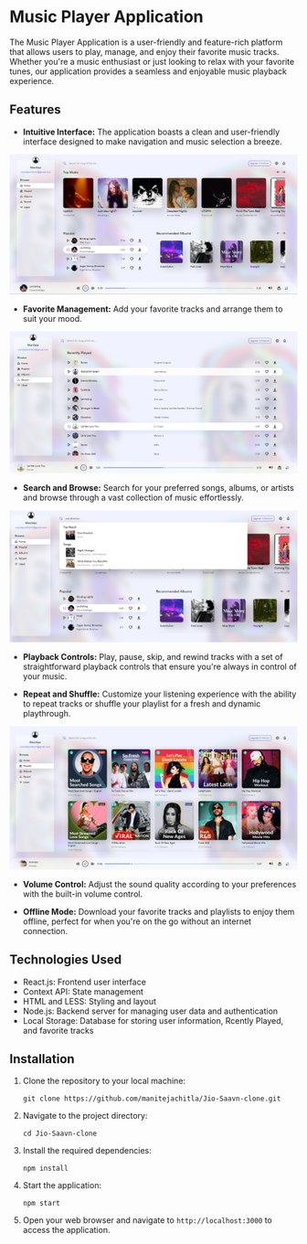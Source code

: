 

# Music Player Application

The Music Player Application is a user-friendly and feature-rich platform that allows users to play, manage, and enjoy their favorite music tracks. Whether you're a music enthusiast or just looking to relax with your favorite tunes, our application provides a seamless and enjoyable music playback experience.

## Features

- **Intuitive Interface:** The application boasts a clean and user-friendly interface designed to make navigation and music selection a breeze.


![Music Player](https://github.com/manitejachitla/Jio-Saavn-clone/blob/master/demo/p1.png?raw=true)


- **Favorite Management:** Add your favorite tracks and arrange them to suit your mood.


![Music Player](https://github.com/manitejachitla/Jio-Saavn-clone/blob/master/demo/p3.png?raw=true)



- **Search and Browse:** Search for your preferred songs, albums, or artists and browse through a vast collection of music effortlessly.

  
![Music Player](https://github.com/manitejachitla/Jio-Saavn-clone/blob/master/demo/p2.png?raw=true)

- **Playback Controls:** Play, pause, skip, and rewind tracks with a set of straightforward playback controls that ensure you're always in control of your music.

- **Repeat and Shuffle:** Customize your listening experience with the ability to repeat tracks or shuffle your playlist for a fresh and dynamic playthrough.


![Music Player](https://github.com/manitejachitla/Jio-Saavn-clone/blob/master/demo/p4.png?raw=true)

- **Volume Control:** Adjust the sound quality according to your preferences with the built-in volume control.

- **Offline Mode:** Download your favorite tracks and playlists to enjoy them offline, perfect for when you're on the go without an internet connection.


## Technologies Used

- React.js: Frontend user interface
- Context API: State management
- HTML and LESS: Styling and layout
- Node.js: Backend server for managing user data and authentication
- Local Storage: Database for storing user information, Rcently Played, and favorite tracks


  
## Installation

1. Clone the repository to your local machine:

   ```
   git clone https://github.com/manitejachitla/Jio-Saavn-clone.git
   ```

2. Navigate to the project directory:

   ```
   cd Jio-Saavn-clone
   ```

3. Install the required dependencies:

   ```
   npm install
   ```

4. Start the application:

   ```
   npm start
   ```

5. Open your web browser and navigate to `http://localhost:3000` to access the application.
